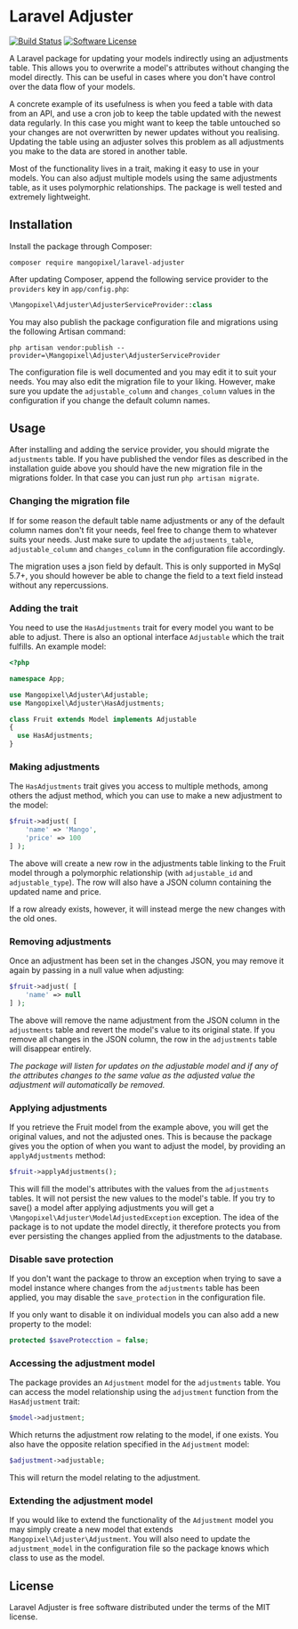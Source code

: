 # Laravel Adjuster

[![Build Status](https://img.shields.io/travis/mangopixel/laravel-adjuster/master.svg?style=flat-square)](https://travis-ci.org/mangopixel/laravel-adjuster)
[![Software License](https://img.shields.io/badge/license-MIT-brightgreen.svg?style=flat-square)](license.md)

A Laravel package for updating your models indirectly using an adjustments table. This allows you to overwrite a model's attributes without changing the model directly. This can be useful in cases where you don't have control over the data flow of your models.

A concrete example of its usefulness is when you feed a table with data from an API, and use a cron job to keep the table updated with the newest data regularly. In this case you might want to keep the table untouched so your changes are not overwritten by newer updates without you realising. Updating the table using an adjuster solves this problem as all adjustments you make to the data are stored in another table.

Most of the functionality lives in a trait, making it easy to use in your models. You can also adjust multiple models using the same adjustments table, as it uses polymorphic relationships. The package is well tested and extremely lightweight.

## Installation

Install the package through Composer:

```shell
composer require mangopixel/laravel-adjuster
```

After updating Composer, append the following service provider to the `providers` key in `app/config.php`:

```php
\Mangopixel\Adjuster\AdjusterServiceProvider::class
```

You may also publish the package configuration file and migrations using the following Artisan command:

```shell
php artisan vendor:publish --provider=\Mangopixel\Adjuster\AdjusterServiceProvider
```

The configuration file is well documented and you may edit it to suit your needs. You may also edit the migration file to your liking. However, make sure you update the `adjustable_column` and `changes_column` values in the configuration if you change the default column names.

## Usage

After installing and adding the service provider, you should migrate the `adjustments` table. If you have published the vendor files as described in the installation guide above you should have the new migration file in the migrations folder. In that case you can just run `php artisan migrate`.

### Changing the migration file

If for some reason the default table name adjustments or any of the default column names don't fit your needs, feel free to change them to whatever suits your needs. Just make sure to update the `adjustments_table`, `adjustable_column` and `changes_column` in the configuration file accordingly.

The migration uses a json field by default. This is only supported in MySql 5.7+, you should however be able to change the field to a text field instead without any repercussions.

### Adding the trait

You need to use the `HasAdjustments` trait for every model you want to be able to adjust. There is also an optional interface `Adjustable` which the trait fulfills. An example model:

```php
<?php

namespace App;

use Mangopixel\Adjuster\Adjustable;
use Mangopixel\Adjuster\HasAdjustments;

class Fruit extends Model implements Adjustable
{
  use HasAdjustments;
}
```

### Making adjustments

The `HasAdjustments` trait gives you access to multiple methods, among others the adjust method, which you can use to make a new adjustment to the model:

```php
$fruit->adjust( [
    'name' => 'Mango',
    'price' => 100
] );
```

The above will create a new row in the adjustments table linking to the Fruit model through a polymorphic relationship (with `adjustable_id` and `adjustable_type`). The row will also have a JSON column containing the updated name and price.

If a row already exists, however, it will instead merge the new changes with the old ones.

### Removing adjustments

Once an adjustment has been set in the changes JSON, you may remove it again by passing in a null value when adjusting:

```php
$fruit->adjust( [
    'name' => null
] );
```

The above will remove the name adjustment from the JSON column in the `adjustments` table and revert the model's value to its original state. If you remove all changes in the JSON column, the row in the `adjustments` table will disappear entirely.

*The package will listen for updates on the adjustable model and if any of the attributes changes to the same value as the adjusted value the adjustment will automatically be removed.*

### Applying adjustments

If you retrieve the Fruit model from the example above, you will get the original values, and not the adjusted ones. This is because the package gives you the option of when you want to adjust the model, by providing an `applyAdjustments` method:

```php
$fruit->applyAdjustments();
```

This will fill the model's attributes with the values from the `adjustments` tables. It will not persist the new values to the model's table. If you try to save() a model after applying adjustments you will get a `\Mangopixel\Adjuster\ModelAdjustedException` exception. The idea of the package is to not update the model directly, it therefore protects you from ever persisting the changes applied from the adjustments to the database.

### Disable save protection

If you don't want the package to throw an exception when trying to save a model instance where changes from the `adjustments` table has been applied, you may disable the `save_protection` in the configuration file.

If you only want to disable it on individual models you can also add a new property to the model:

```php
protected $saveProtecction = false;
```

### Accessing the adjustment model

The package provides an `Adjustment` model for the `adjustments` table. You can access the model relationship using the `adjustment` function from the `HasAdjustment` trait:

```php
$model->adjustment;
```

Which returns the adjustment row relating to the model, if one exists. You also have the opposite relation specified in the `Adjustment` model:

```php
$adjustment->adjustable;
```

This will return the model relating to the adjustment.

### Extending the adjustment model

If you would like to extend the functionality of the `Adjustment` model you may simply create a new model that extends `Mangopixel\Adjuster\Adjustment`. You will also need to update the `adjustment_model` in the configuration file so the package knows which class to use as the model.

## License

Laravel Adjuster is free software distributed under the terms of the MIT license.
